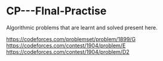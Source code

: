 # CP---FInal-Practise

Algorithmic problems that are learnt and solved present here. 

https://codeforces.com/problemset/problem/1899/G <br>
https://codeforces.com/contest/1904/problem/E <br>
https://codeforces.com/contest/1904/problem/D2 <br>
